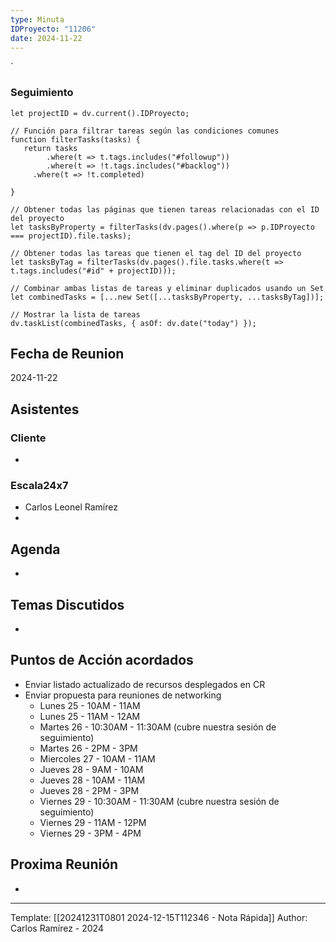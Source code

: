 ```yaml
---
type: Minuta
IDProyecto: "11206"
date: 2024-11-22
---
```

`

### Seguimiento

```dataviewjs
let projectID = dv.current().IDProyecto;

// Función para filtrar tareas según las condiciones comunes
function filterTasks(tasks) {
   return tasks
        .where(t => t.tags.includes("#followup"))
        .where(t => !t.tags.includes("#backlog"))
     .where(t => !t.completed)
        
}

// Obtener todas las páginas que tienen tareas relacionadas con el ID del proyecto
let tasksByProperty = filterTasks(dv.pages().where(p => p.IDProyecto === projectID).file.tasks);

// Obtener todas las tareas que tienen el tag del ID del proyecto
let tasksByTag = filterTasks(dv.pages().file.tasks.where(t => t.tags.includes("#id" + projectID)));

// Combinar ambas listas de tareas y eliminar duplicados usando un Set
let combinedTasks = [...new Set([...tasksByProperty, ...tasksByTag])];

// Mostrar la lista de tareas
dv.taskList(combinedTasks, { asOf: dv.date("today") });
 ```
## Fecha de Reunion
2024-11-22

## Asistentes

### Cliente
* 
### Escala24x7
- Carlos Leonel Ramírez
-  

## Agenda
* 
## Temas Discutidos
*  

## Puntos de Acción acordados
- Enviar listado actualizado de recursos desplegados en CR
- Enviar propuesta para reuniones de networking
	- Lunes 25 - 10AM - 11AM
	- Lunes 25 - 11AM - 12AM 
	- Martes 26 - 10:30AM - 11:30AM (cubre nuestra sesión de seguimiento)
	- Martes 26 - 2PM - 3PM
	- Miercoles 27 - 10AM - 11AM
	-  Jueves 28 - 9AM - 10AM
	- Jueves 28 - 10AM - 11AM
	- Jueves 28 - 2PM - 3PM
	- Viernes 29 - 10:30AM - 11:30AM (cubre nuestra sesión de seguimiento)
	- Viernes 29 - 11AM - 12PM
	- Viernes 29 - 3PM - 4PM
## Proxima Reunión
*   

---
Template: [[20241231T0801 2024-12-15T112346 - Nota Rápida]]
Author: Carlos Ramírez - 2024
